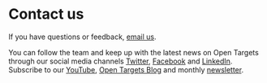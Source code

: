 # Contact us

If you have questions or feedback, [email us](mailto:support@targetvalidation.org). 

You can follow the team and keep up with the latest news on Open Targets through our social media channels [Twitter](https://twitter.com/targetvalidate/), [Facebook](https://www.facebook.com/OpenTargets/) and [LinkedIn](https://www.linkedin.com/company/centre-for-therapeutic-target-validation). Subscribe to our [YouTube](https://www.youtube.com/channel/UCLMrondxbT0DIGx5nGOSYOQ), [Open Targets Blog](https://blog.opentargets.org/#subscribe) and monthly [newsletter](http://eepurl.com/c-NsBb).


